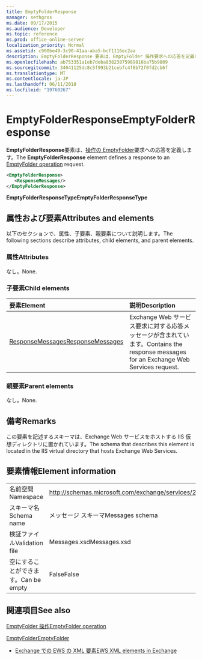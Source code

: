 ```yaml
---
title: EmptyFolderResponse
manager: sethgros
ms.date: 09/17/2015
ms.audience: Developer
ms.topic: reference
ms.prod: office-online-server
localization_priority: Normal
ms.assetid: c900be49-3c90-41aa-aba5-bcf1116ec2aa
description: EmptyFolderResponse 要素は、EmptyFolder 操作要求への応答を定義します。
ms.openlocfilehash: ab753351a1eb7deba83823875989816ba75b9809
ms.sourcegitcommit: 34041125dc8c5f993b21cebfc4f8b72f0fd2cb6f
ms.translationtype: MT
ms.contentlocale: ja-JP
ms.lasthandoff: 06/11/2018
ms.locfileid: "19760267"
---
```

# <a name="emptyfolderresponse"></a><span data-ttu-id="d0c05-103">EmptyFolderResponse</span><span class="sxs-lookup"><span data-stu-id="d0c05-103">EmptyFolderResponse</span></span>

<span data-ttu-id="d0c05-104">**EmptyFolderResponse**要素は、[操作の EmptyFolder](emptyfolder-operation.md)要求への応答を定義します。</span><span class="sxs-lookup"><span data-stu-id="d0c05-104">The **EmptyFolderResponse** element defines a response to an [EmptyFolder operation](emptyfolder-operation.md) request.</span></span> 
  
```XML
<EmptyFolderResponse>
   <ResponseMessages/>
</EmptyFolderResponse>
```

 <span data-ttu-id="d0c05-105">**EmptyFolderResponseType**</span><span class="sxs-lookup"><span data-stu-id="d0c05-105">**EmptyFolderResponseType**</span></span>
## <a name="attributes-and-elements"></a><span data-ttu-id="d0c05-106">属性および要素</span><span class="sxs-lookup"><span data-stu-id="d0c05-106">Attributes and elements</span></span>

<span data-ttu-id="d0c05-107">以下のセクションで、属性、子要素、親要素について説明します。</span><span class="sxs-lookup"><span data-stu-id="d0c05-107">The following sections describe attributes, child elements, and parent elements.</span></span>
  
### <a name="attributes"></a><span data-ttu-id="d0c05-108">属性</span><span class="sxs-lookup"><span data-stu-id="d0c05-108">Attributes</span></span>

<span data-ttu-id="d0c05-109">なし。</span><span class="sxs-lookup"><span data-stu-id="d0c05-109">None.</span></span>
  
### <a name="child-elements"></a><span data-ttu-id="d0c05-110">子要素</span><span class="sxs-lookup"><span data-stu-id="d0c05-110">Child elements</span></span>

|<span data-ttu-id="d0c05-111">**要素**</span><span class="sxs-lookup"><span data-stu-id="d0c05-111">**Element**</span></span>|<span data-ttu-id="d0c05-112">**説明**</span><span class="sxs-lookup"><span data-stu-id="d0c05-112">**Description**</span></span>|
|:-----|:-----|
|[<span data-ttu-id="d0c05-113">ResponseMessages</span><span class="sxs-lookup"><span data-stu-id="d0c05-113">ResponseMessages</span></span>](responsemessages.md) <br/> |<span data-ttu-id="d0c05-114">Exchange Web サービス要求に対する応答メッセージが含まれています。</span><span class="sxs-lookup"><span data-stu-id="d0c05-114">Contains the response messages for an Exchange Web Services request.</span></span>  <br/> |
   
### <a name="parent-elements"></a><span data-ttu-id="d0c05-115">親要素</span><span class="sxs-lookup"><span data-stu-id="d0c05-115">Parent elements</span></span>

<span data-ttu-id="d0c05-116">なし。</span><span class="sxs-lookup"><span data-stu-id="d0c05-116">None.</span></span>
  
## <a name="remarks"></a><span data-ttu-id="d0c05-117">備考</span><span class="sxs-lookup"><span data-stu-id="d0c05-117">Remarks</span></span>

<span data-ttu-id="d0c05-118">この要素を記述するスキーマは、Exchange Web サービスをホストする IIS 仮想ディレクトリに置かれています。</span><span class="sxs-lookup"><span data-stu-id="d0c05-118">The schema that describes this element is located in the IIS virtual directory that hosts Exchange Web Services.</span></span>
  
## <a name="element-information"></a><span data-ttu-id="d0c05-119">要素情報</span><span class="sxs-lookup"><span data-stu-id="d0c05-119">Element information</span></span>

|||
|:-----|:-----|
|<span data-ttu-id="d0c05-120">名前空間</span><span class="sxs-lookup"><span data-stu-id="d0c05-120">Namespace</span></span>  <br/> |http://schemas.microsoft.com/exchange/services/2006/messages  <br/> |
|<span data-ttu-id="d0c05-121">スキーマ名</span><span class="sxs-lookup"><span data-stu-id="d0c05-121">Schema name</span></span>  <br/> |<span data-ttu-id="d0c05-122">メッセージ スキーマ</span><span class="sxs-lookup"><span data-stu-id="d0c05-122">Messages schema</span></span>  <br/> |
|<span data-ttu-id="d0c05-123">検証ファイル</span><span class="sxs-lookup"><span data-stu-id="d0c05-123">Validation file</span></span>  <br/> |<span data-ttu-id="d0c05-124">Messages.xsd</span><span class="sxs-lookup"><span data-stu-id="d0c05-124">Messages.xsd</span></span>  <br/> |
|<span data-ttu-id="d0c05-125">空にすることができます。</span><span class="sxs-lookup"><span data-stu-id="d0c05-125">Can be empty</span></span>  <br/> |<span data-ttu-id="d0c05-126">False</span><span class="sxs-lookup"><span data-stu-id="d0c05-126">False</span></span>  <br/> |
   
## <a name="see-also"></a><span data-ttu-id="d0c05-127">関連項目</span><span class="sxs-lookup"><span data-stu-id="d0c05-127">See also</span></span>



[<span data-ttu-id="d0c05-128">EmptyFolder 操作</span><span class="sxs-lookup"><span data-stu-id="d0c05-128">EmptyFolder operation</span></span>](emptyfolder-operation.md)
  
[<span data-ttu-id="d0c05-129">EmptyFolder</span><span class="sxs-lookup"><span data-stu-id="d0c05-129">EmptyFolder</span></span>](emptyfolder.md)


- [<span data-ttu-id="d0c05-130">Exchange での EWS の XML 要素</span><span class="sxs-lookup"><span data-stu-id="d0c05-130">EWS XML elements in Exchange</span></span>](ews-xml-elements-in-exchange.md)

